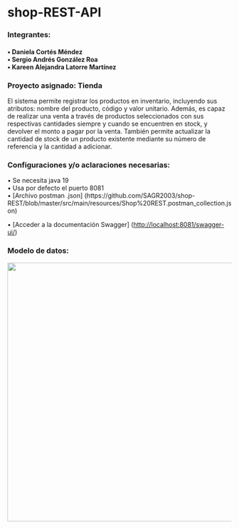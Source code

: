 # shop-REST-API



<h3> Integrantes: </h3>
<h4>• Daniela Cortés Méndez <br>
• Sergio Andrés González Roa <br>
• Kareen Alejandra Latorre Martínez </h4>

<h3> Proyecto asignado: Tienda</h3> 
<p>El sistema permite registrar los productos en inventario, incluyendo sus atributos: nombre del producto, código y valor unitario. Además, es capaz de realizar una venta a través de productos seleccionados con sus respectivas cantidades siempre y cuando se encuentren en stock, y devolver el monto a pagar por la venta. También permite actualizar la cantidad de stock de un producto existente mediante su número de referencia y la cantidad a adicionar.</p>

<h3>Configuraciones y/o aclaraciones necesarias:</h3>
• Se necesita java 19 <br>
• Usa por defecto el puerto 8081 <br>
• [Archivo postman .json] (https://github.com/SAGR2003/shop-REST/blob/master/src/main/resources/Shop%20REST.postman_collection.json)

• [Acceder a la documentación Swagger] ([http://localhost:8081/swagger-ui/](http://localhost:8081/swagger-ui/))

<h3>Modelo de datos:</h3>

<p align="center">
  <img width="580" src="https://user-images.githubusercontent.com/105022476/227756577-a70e8b3f-a7c6-4f62-8d07-3dee6f241305.png">
</p>

